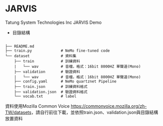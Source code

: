 # JARVIS
Tatung System Technologies Inc JARVIS Demo

 * 目錄結構
<pre><code>
├── README.md
├── train.py             # NeMo fine-tuned code
└── dataset              # 資料集
    ├── train            # 訓練資料
    |   └── wav          # 音檔，格式：16bit 8000HZ 單聲道(Mono)
    ├── validation       # 驗證資料
    |   └── wav          # 音檔，格式：16bit 8000HZ 單聲道(Mono)
    ├── config.yaml      # NeMo quartznet Pipeline
    ├── train.json       # 訓練資料格式
    ├── validation.json  # 驗證資料格式   
    └── vocab.txt        # label
</code></pre>

資料使用Mozilla Common Voice <https://commonvoice.mozilla.org/zh-TW/datasets>，請自行前往下載，並依照train.json、validation.json與目錄結構放置資料
